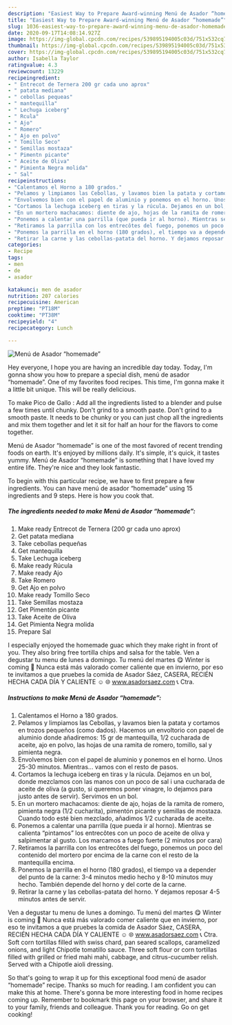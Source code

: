 ```yaml
---
description: "Easiest Way to Prepare Award-winning Menú de Asador “homemade”"
title: "Easiest Way to Prepare Award-winning Menú de Asador “homemade”"
slug: 1036-easiest-way-to-prepare-award-winning-menu-de-asador-homemade
date: 2020-09-17T14:08:14.927Z
image: https://img-global.cpcdn.com/recipes/539895194005c03d/751x532cq70/menu-de-asador-homemade-foto-principal.jpg
thumbnail: https://img-global.cpcdn.com/recipes/539895194005c03d/751x532cq70/menu-de-asador-homemade-foto-principal.jpg
cover: https://img-global.cpcdn.com/recipes/539895194005c03d/751x532cq70/menu-de-asador-homemade-foto-principal.jpg
author: Isabella Taylor
ratingvalue: 4.3
reviewcount: 13229
recipeingredient:
- " Entrecot de Ternera 200 gr cada uno aprox"
- " patata mediana"
- " cebollas pequeas"
- " mantequilla"
- " Lechuga iceberg"
- " Rcula"
- " Ajo"
- " Romero"
- " Ajo en polvo"
- " Tomillo Seco"
- " Semillas mostaza"
- " Pimentn picante"
- " Aceite de Oliva"
- " Pimienta Negra molida"
- " Sal"
recipeinstructions:
- "Calentamos el Horno a 180 grados."
- "Pelamos y limpiamos las Cebollas, y lavamos bien la patata y cortamos en trozos pequeños (como dados). Hacemos un envoltorio con papel de aluminio donde añadiremos: 15 gr de mantequilla, 1/2 cucharada de aceite, ajo en polvo, las hojas de una ramita de romero, tomillo, sal y pimienta negra."
- "Envolvemos bien con el papel de aluminio y ponemos en el horno. Unos 25-30 minutos. Mientras... vamos con el resto de pasos."
- "Cortamos la lechuga iceberg en tiras y la rúcula. Dejamos en un bol, donde mezclamos con las manos con un poco de sal i una cucharada de aceite de oliva (a gusto, si queremos poner vinagre, lo dejamos para justo antes de servir). Servimos en un bol."
- "En un mortero machacamos: diente de ajo, hojas de la ramita de romero, pimienta negra (1/2 cucharita), pimentón picante y semillas de mostaza. Cuando todo esté bien mezclado, añadimos 1/2 cucharada de aceite."
- "Ponemos a calentar una parrilla (que pueda ir al horno). Mientras se calienta “pintamos” los entrecôtes con un poco de aceite de oliva y salpimentar al gusto. Los marcamos a fuego fuerte (2 minutos por cara)"
- "Retiramos la parrilla con los entrecôtes del fuego, ponemos un poco del contenido del mortero por encima de la carne con el resto de la mantequilla encima."
- "Ponemos la parrilla en el horno (180 grados), el tiempo va a depender del punto de la carne: 3-4 minutos medio hecho y 8-10 minutos muy hecho. También depende del horno y del corte de la carne."
- "Retirar la carne y las cebollas-patata del horno. Y dejamos reposar 4-5 minutos antes de servir."
categories:
- Recipe
tags:
- men
- de
- asador

katakunci: men de asador 
nutrition: 207 calories
recipecuisine: American
preptime: "PT18M"
cooktime: "PT38M"
recipeyield: "4"
recipecategory: Lunch

---
```



![Menú de Asador “homemade”](https://img-global.cpcdn.com/recipes/539895194005c03d/751x532cq70/menu-de-asador-homemade-foto-principal.jpg)

Hey everyone, I hope you are having an incredible day today. Today, I'm gonna show you how to prepare a special dish, menú de asador “homemade”. One of my favorites food recipes. This time, I'm gonna make it a little bit unique. This will be really delicious.

To make Pico de Gallo : Add all the ingredients listed to a blender and pulse a few times until chunky. Don&#39;t grind to a smooth paste. Don&#39;t grind to a smooth paste. It needs to be chunky or you can just chop all the ingredients and mix them together and let it sit for half an hour for the flavors to come together.

Menú de Asador “homemade” is one of the most favored of recent trending foods on earth. It's enjoyed by millions daily. It's simple, it's quick, it tastes yummy. Menú de Asador “homemade” is something that I have loved my entire life. They're nice and they look fantastic.


To begin with this particular recipe, we have to first prepare a few ingredients. You can have menú de asador “homemade” using 15 ingredients and 9 steps. Here is how you cook that.

<!--inarticleads1-->

##### The ingredients needed to make Menú de Asador “homemade”:

1. Make ready  Entrecot de Ternera (200 gr cada uno aprox)
1. Get  patata mediana
1. Take  cebollas pequeñas
1. Get  mantequilla
1. Take  Lechuga iceberg
1. Make ready  Rúcula
1. Make ready  Ajo
1. Take  Romero
1. Get  Ajo en polvo
1. Make ready  Tomillo Seco
1. Take  Semillas mostaza
1. Get  Pimentón picante
1. Take  Aceite de Oliva
1. Get  Pimienta Negra molida
1. Prepare  Sal


I especially enjoyed the homemade guac which they make right in front of you. They also bring free tortilla chips and salsa for the table. Ven a degustar tu menu de lunes a domingo. Tu menú del martes 😋 Winter is coming 🥶 Nunca está más valorado comer caliente que en invierno, por eso te invitamos a que pruebes la comida de Asador Sáez, CASERA, RECIÉN HECHA CADA DÍA Y CALIENTE ☺️ 🌐 www.asadorsaez.com 📞 Ctra. 

<!--inarticleads2-->

##### Instructions to make Menú de Asador “homemade”:

1. Calentamos el Horno a 180 grados.
1. Pelamos y limpiamos las Cebollas, y lavamos bien la patata y cortamos en trozos pequeños (como dados). Hacemos un envoltorio con papel de aluminio donde añadiremos: 15 gr de mantequilla, 1/2 cucharada de aceite, ajo en polvo, las hojas de una ramita de romero, tomillo, sal y pimienta negra.
1. Envolvemos bien con el papel de aluminio y ponemos en el horno. Unos 25-30 minutos. Mientras... vamos con el resto de pasos.
1. Cortamos la lechuga iceberg en tiras y la rúcula. Dejamos en un bol, donde mezclamos con las manos con un poco de sal i una cucharada de aceite de oliva (a gusto, si queremos poner vinagre, lo dejamos para justo antes de servir). Servimos en un bol.
1. En un mortero machacamos: diente de ajo, hojas de la ramita de romero, pimienta negra (1/2 cucharita), pimentón picante y semillas de mostaza. Cuando todo esté bien mezclado, añadimos 1/2 cucharada de aceite.
1. Ponemos a calentar una parrilla (que pueda ir al horno). Mientras se calienta “pintamos” los entrecôtes con un poco de aceite de oliva y salpimentar al gusto. Los marcamos a fuego fuerte (2 minutos por cara)
1. Retiramos la parrilla con los entrecôtes del fuego, ponemos un poco del contenido del mortero por encima de la carne con el resto de la mantequilla encima.
1. Ponemos la parrilla en el horno (180 grados), el tiempo va a depender del punto de la carne: 3-4 minutos medio hecho y 8-10 minutos muy hecho. También depende del horno y del corte de la carne.
1. Retirar la carne y las cebollas-patata del horno. Y dejamos reposar 4-5 minutos antes de servir.


Ven a degustar tu menu de lunes a domingo. Tu menú del martes 😋 Winter is coming 🥶 Nunca está más valorado comer caliente que en invierno, por eso te invitamos a que pruebes la comida de Asador Sáez, CASERA, RECIÉN HECHA CADA DÍA Y CALIENTE ☺️ 🌐 www.asadorsaez.com 📞 Ctra. Soft corn tortillas filled with swiss chard, pan seared scallops, caramelized onions, and light Chipotle tomatillo sauce. Three soft flour or corn tortillas filled with grilled or fried mahi mahi, cabbage, and citrus-cucumber relish. Served with a Chipotle aioli dressing. 

So that's going to wrap it up for this exceptional food menú de asador “homemade” recipe. Thanks so much for reading. I am confident you can make this at home. There's gonna be more interesting food in home recipes coming up. Remember to bookmark this page on your browser, and share it to your family, friends and colleague. Thank you for reading. Go on get cooking!
